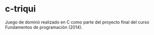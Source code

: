 # c-triqui
Juego de dominó realizado en C como parte del proyecto final del curso Fundamentos de programación (2014).
